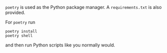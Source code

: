 `poetry` is used as the Python package manager. A `requirements.txt` is also provided.

For `poetry` run

```
poetry install
poetry shell
```

and then run Python scripts like you normally would.
